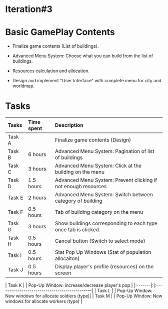 # Iteration#3 #
# Basic GamePlay Contents #
- Finalize game contents (List of buildings).

- Advanced Menu System: Choose what you can build from the list of buildings.

- Resources calculation and allocation.

- Design and implement "User Interface" with complete menu for city and worldmap.


# Tasks #

| Tasks | Time spent | Description |
|:------|:-----------|:------------|
| Task A |  | Finalize game contents (Design) |
| Task B | 6 hours | Advanced Menu System: Pagination of list of buildings |
| Task C | 3 hours | Advanced Menu System: Click at the building on the menu |
| Task D | 1.5 hours | Advanced Menu System: Prevent clicking if not enough resources |
| Task E | 2 hours | Advanced Menu System: Switch between category of building |
| Task F | 0.5 hours | Tab of building category on the menu |
| Task G | 3 hours | Show buildings corresponding to each type once tab is clicked. |
| Task H | 0.5 hours | Cancel button (Switch to select mode) |
| Task I | 0.5 hours | Stat Pop Up Windows (Stat of population allocaiton) |
| Task J | 0.5 hours | Display player's profile (resources) on the screen |


| Task K | | Pop-Up Window: increase/decrease player's pop |
|:-------|:|:----------------------------------------------|
| Task L |  | Pop-Up Window: New windows for allocate soldiers (type)|
| Task M |  | Pop-Up Window: New windows for allocate workers (type) |